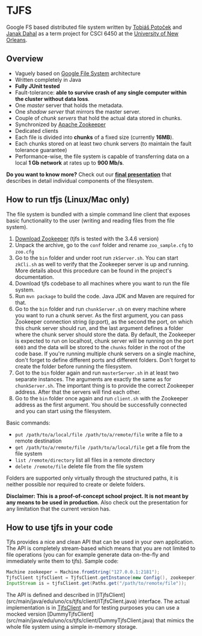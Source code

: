 # TJFS

Google FS based distributed file system written by [Tobiáš Potoček](mailto:tobiaspotocek@gmail.com) 
and [Janak Dahal](mailto:jdahaldev@gmail.com) as a term project for CSCI 6450 at the [University
of New Orleans](http://www.uno.edu). 

## Overview

* Vaguely based on [Google File System](https://en.wikipedia.org/wiki/Google_File_System) architecture
* Written completely in Java
* **Fully JUnit tested**
* Fault-tolerance: **able to survive crash of any single computer within the cluster without data loss**.
* One *master* server that holds the metadata.
* One *shadow server* that mirrors the master server.
* Couple of *chunk servers* that hold the actual data stored in chunks.
* Synchronized by [Apache Zookeeper](https://zookeeper.apache.org/)
* Dedicated clients
* Each file is divided into **chunks** of a fixed size (currently **16MB**).
* Each chunks stored on at least two chunk servers (to maintain the fault tolerance guarantee)
* Performance-wise, the file system is capable of transferring data on a local **1 Gb network** at rates up to **900 Mb/s**.

**Do you want to know more?** Check out our **[final presentation](doc/tjfs-presentation.pdf)** 
that describes in detail individual components of the filesystem.

## How to run tfjs (Linux/Mac only)

The file system is bundled with a simple command line client that exposes basic functionality to 
the user (writing and reading files from the file system).

1. [Download Zookeeper](http://www.apache.org/dyn/closer.cgi/zookeeper/) (tjfs is tested with the
 3.4.6 version)
2. Unpack the archive, go to the `conf` folder and rename `zoo_sample.cfg` to `zoo.cfg`
3. Go to the `bin` folder and under root run `zkServer.sh`. You can start `zkCli.sh` as well to 
verify that the Zookeeper server is up and running. More details about this procedure can be found
in the project's documentation.
4. Download tjfs codebase to all machines where you want to run the file system.
5. Run `mvn package` to build the code. Java JDK and Maven are required for that.
6. Go to the `bin` folder and run `chunkServer.sh` on every machine where you want to run a 
chunk server. As the first argument, you can pass Zookeeper connection string (ip:port), as the 
second the port, on which this chunk server should run, and the last argument defines a folder where
the chunk server should store the data. By default, the Zookeeper is expected to run on 
localhost, chunk server will be running on the port `6003` and the data will be stored to the 
`chunks` folder in the root of the code base. If you're running multiple chunk servers on a 
single machine, don't forget to define different ports and different folders. Don't forget to create
the folder before running the filesystem.
7. Got to the `bin` folder again and run `masterServer.sh` in at least two separate instances. 
The arguments are exactly the same as for `chunkServer.sh`. The important thing is to provide the
correct Zookeeper address. After that the servers will find each other.
8. Go to the `bin` folder once again and run `client.sh` with the Zookeeper address as the first
argument. You should be successfully connected and you can start using the filesystem.

Basic commands:
* `put /path/to/a/local/file /path/to/a/remote/file` write a file to a remote destination
* `get /path/to/a/remote/file /path/to/a/local/file` get a file from the file system
* `list /remote/directory` list all files in a remote directory
* `delete /remote/file` delete file from the file system

Folders are supported only virtually through the structured paths, it is neither possible nor
required to create or delete folders. 

**Disclaimer: This is a proof-of-concept school project. It is not meant by any means to be used in 
production.** Also check out the presentation for any limitation that the current version has.

## How to use tjfs in your code

Tjfs provides a nice and clean API that can be used in your own application. The API is 
completely stream-based which means that you are not limited to file operations (you can for 
example generate data on-the-fly and immediately write them to tjfs). Sample code:

```java
Machine zookeeper = Machine.fromString("127.0.0.1:2181");
TjfsClient tjfsClient = TjfsClient.getInstance(new Config(), zookeeper);
InputStream is = tjfsClient.get(Paths.get("/path/to/remote/file"));
```

The API is defined and described in [ITjfsClient]
(src/main/java/edu/uno/cs/tjfs/client/ITjfsClient.java) interface. The actual implementation is 
in [TjfsClient](src/main/java/edu/uno/cs/tjfs/client/TjfsClient.java) and for testing purposes
you can use a mocked version [DummyTjfsClient]
(src/main/java/edu/uno/cs/tjfs/client/DummyTjfsClient.java) that mimics the whole file system
using a simple in-memory storage.
